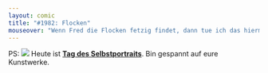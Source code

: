 ```yaml
---
layout: comic
title: "#1982: Flocken"
mouseover: "Wenn Fred die Flocken fetzig findet, dann tue ich das hiermit auch. So!"
---
```


PS:
<a href="http://www.fonflatter.de/kalender"><img src="http://www.fonflatter.de/bilder/2011.png"></a>
Heute ist <a  href="http://www.fonflatter.de/kalender"><strong>Tag des Selbstportraits</strong></a>. 
Bin gespannt auf eure Kunstwerke.
